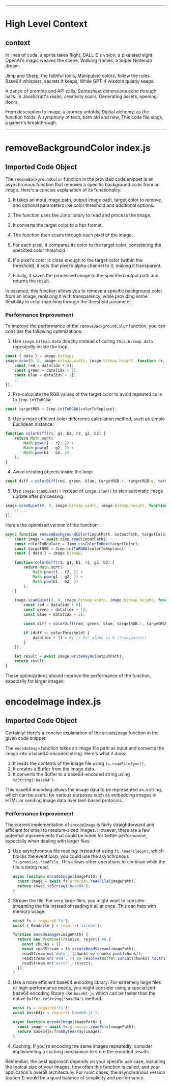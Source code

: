 

  ---
# High Level Context
## context
In lines of code, a sprite takes flight,
DALL-E's vision, a pixelated sight.
OpenAI's magic weaves the scene,
Walking frames, a Super Nintendo dream.

Jimp and Sharp, the faithful tools,
Manipulate colors, follow the rules.
Base64 whispers, secrets it keeps,
While GPT-4 wisdom quietly seeps.

A dance of prompts and API calls,
Spritesheet dimensions echo through halls.
In JavaScript's realm, creativity soars,
Generating assets, opening doors.

From description to image, a journey unfolds,
Digital alchemy, as the function holds.
A symphony of tech, both old and new,
This code file sings, a gamer's breakthrough.


---
# removeBackgroundColor index.js
## Imported Code Object
The `removeBackgroundColor` function in the provided code snippet is an asynchronous function that removes a specific background color from an image. Here's a concise explanation of its functionality:

1. It takes an input image path, output image path, target color to remove, and optional parameters like color threshold and additional options.

2. The function uses the Jimp library to read and process the image.

3. It converts the target color to a hex format.

4. The function then scans through each pixel of the image.

5. For each pixel, it compares its color to the target color, considering the specified color threshold.

6. If a pixel's color is close enough to the target color (within the threshold), it sets that pixel's alpha channel to 0, making it transparent.

7. Finally, it saves the processed image to the specified output path and returns the result.

In essence, this function allows you to remove a specific background color from an image, replacing it with transparency, while providing some flexibility in color matching through the threshold parameter.

### Performance Improvement

To improve the performance of the `removeBackgroundColor` function, you can consider the following optimizations:

1. Use `image.bitmap.data` directly instead of calling `this.bitmap.data` repeatedly inside the loop:

```javascript
const { data } = image.bitmap;
image.scan(0, 0, image.bitmap.width, image.bitmap.height, function (x, y, idx) {
    const red = data[idx + 0];
    const green = data[idx + 1];
    const blue = data[idx + 2];
    // ...
});
```

2. Pre-calculate the RGB values of the target color to avoid repeated calls to `Jimp.intToRGBA`:

```javascript
const targetRGB = Jimp.intToRGBA(colorToReplace);
```

3. Use a more efficient color difference calculation method, such as simple Euclidean distance:

```javascript
function colorDiff(r1, g1, b1, r2, g2, b2) {
    return Math.sqrt(
        Math.pow(r1 - r2, 2) +
        Math.pow(g1 - g2, 2) +
        Math.pow(b1 - b2, 2)
    );
}
```

4. Avoid creating objects inside the loop:

```javascript
const diff = colorDiff(red, green, blue, targetRGB.r, targetRGB.g, targetRGB.b);
```

5. Use `image.scanQuiet()` instead of `image.scan()` to skip automatic image update after processing:

```javascript
image.scanQuiet(0, 0, image.bitmap.width, image.bitmap.height, function (x, y, idx) {
    // ...
});
```

Here's the optimized version of the function:

```javascript
async function removeBackgroundColor(inputPath, outputPath, targetColor, colorThreshold = 0, options = {}) {
    const image = await Jimp.read(inputPath);
    const colorToReplace = Jimp.cssColorToHex(targetColor);
    const targetRGB = Jimp.intToRGBA(colorToReplace);
    const { data } = image.bitmap;

    function colorDiff(r1, g1, b1, r2, g2, b2) {
        return Math.sqrt(
            Math.pow(r1 - r2, 2) +
            Math.pow(g1 - g2, 2) +
            Math.pow(b1 - b2, 2)
        );
    }

    image.scanQuiet(0, 0, image.bitmap.width, image.bitmap.height, function (x, y, idx) {
        const red = data[idx + 0];
        const green = data[idx + 1];
        const blue = data[idx + 2];

        const diff = colorDiff(red, green, blue, targetRGB.r, targetRGB.g, targetRGB.b);

        if (diff <= colorThreshold) {
            data[idx + 3] = 0; // Set alpha to 0 (transparent)
        }
    });

    let result = await image.writeAsync(outputPath);
    return result;
}
```

These optimizations should improve the performance of the function, especially for larger images.

# encodeImage index.js
## Imported Code Object
Certainly! Here's a concise explanation of the `encodeImage` function in the given code snippet:

The `encodeImage` function takes an image file path as input and converts the image into a base64-encoded string. Here's what it does:

1. It reads the contents of the image file using `fs.readFileSync()`.
2. It creates a Buffer from the image data.
3. It converts the Buffer to a base64-encoded string using `toString('base64')`.

This base64 encoding allows the image data to be represented as a string, which can be useful for various purposes such as embedding images in HTML or sending image data over text-based protocols.

### Performance Improvement

The current implementation of `encodeImage` is fairly straightforward and efficient for small to medium-sized images. However, there are a few potential improvements that could be made for better performance, especially when dealing with larger files:

1. Use asynchronous file reading:
   Instead of using `fs.readFileSync`, which blocks the event loop, you could use the asynchronous `fs.promises.readFile`. This allows other operations to continue while the file is being read.

   ```javascript
   async function encodeImage(imagePath) {
     const image = await fs.promises.readFile(imagePath);
     return image.toString('base64');
   }
   ```

2. Stream the file:
   For very large files, you might want to consider streaming the file instead of reading it all at once. This can help with memory usage.

   ```javascript
   const fs = require('fs');
   const { Readable } = require('stream');

   function encodeImage(imagePath) {
     return new Promise((resolve, reject) => {
       const chunks = [];
       const readStream = fs.createReadStream(imagePath);
       readStream.on('data', (chunk) => chunks.push(chunk));
       readStream.on('end', () => resolve(Buffer.concat(chunks).toString('base64')));
       readStream.on('error', reject);
     });
   }
   ```

3. Use a more efficient base64 encoding library:
   For extremely large files or high-performance needs, you might consider using a specialized base64 encoding library like `base64-js` which can be faster than the native `Buffer.toString('base64')` method.

   ```javascript
   const fs = require('fs');
   const base64js = require('base64-js');

   async function encodeImage(imagePath) {
     const image = await fs.promises.readFile(imagePath);
     return base64js.fromByteArray(image);
   }
   ```

4. Caching:
   If you're encoding the same images repeatedly, consider implementing a caching mechanism to store the encoded results.

Remember, the best approach depends on your specific use case, including the typical size of your images, how often this function is called, and your application's overall architecture. For most cases, the asynchronous version (option 1) would be a good balance of simplicity and performance.

  
